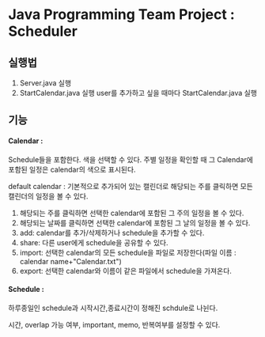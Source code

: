 # Java Programming Team Project : Scheduler

## 실행법
1. Server.java 실행
2. StartCalendar.java 실행
user를 추가하고 싶을 때마다 StartCalendar.java 실행

## 기능
#### Calendar : 
  Schedule들을 포함한다. 색을 선택할 수 있다. 주별 일정을 확인할 때 그 Calendar에 포함된 일정은 calendar의 색으로 표시된다.
  
  default calendar : 기본적으로 추가되어 있는 캘린더로 해당되는 주를 클릭하면 모든 캘린더의 일정을 볼 수 있다.
  1. 해당되는 주를 클릭하면 선택한 calendar에 포함된 그 주의 일정을 볼 수 있다.
  2. 해당되는 날짜를 클릭하면 선택한 calendar에 포함된 그 날의 일정을 볼 수 있다.
  3. add: calendar를 추가/삭제하거나 schedule을 추가할 수 있다.
  4. share: 다른 user에게 schedule을 공유할 수 있다.
  5. import: 선택한 calendar의 모든 schedule을 파일로 저장한다(파일 이름 : calendar name+"Calendar.txt")
  6. export: 선택한 calendar와 이름이 같은 파일에서 schedule을 가져온다.
  
#### Schedule :
  하루종일인 schedule과 시작시간,종료시간이 정해진 schdule로 나뉜다.

  시간, overlap 가능 여부, important, memo, 반복여부를 설정할 수 있다.
